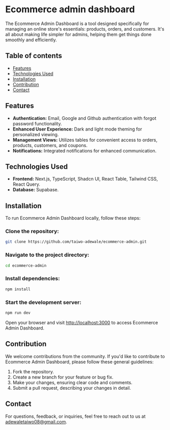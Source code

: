 # Ecommerce admin dashboard

The Ecommerce Admin Dashboard is a tool designed specifically for managing an online store's essentials: products, orders, and customers. It's all about making life simpler for admins, helping them get things done smoothly and efficiently.



## Table of contents

- [Features](#features)
- [Technologies Used](#technologies-used)
- [Installation](#installation)
- [Contribution](#contribution)
- [Contact](#contact)

## Features

- **Authentication:** Email, Google and Github authentication with forgot password functionality.
- **Enhanced User Experience:** Dark and light mode theming for personalized viewing.
- **Management Views:** Utilizes tables for convenient access to orders, products, customers, and coupons.
- **Notifications:** Integrated notifications for enhanced communication.

## Technologies Used

- **Frontend:** Next.js, TypeScript, Shadcn UI, React Table, Tailwind CSS, React Query.
- **Database:** Supabase.

## Installation

To run Ecommerce Admin Dashboard locally, follow these steps:

### Clone the repository:

```bash
git clone https://github.com/taiwo-adewale/ecommerce-admin.git
```

### Navigate to the project directory:

```bash
cd ecommerce-admin
```

### Install dependencies:

```bash
npm install
```

### Start the development server:

```bash
npm run dev
```

Open your browser and visit [http://localhost:3000](http://localhost:3000) to access Ecommerce Admin Dashboard.

## Contribution

We welcome contributions from the community. If you'd like to contribute to Ecommerce Admin Dashboard, please follow these general guidelines:

1. Fork the repository.
2. Create a new branch for your feature or bug fix.
3. Make your changes, ensuring clear code and comments.
4. Submit a pull request, describing your changes in detail.

## Contact

For questions, feedback, or inquiries, feel free to reach out to us at [adewaletaiwo08@gmail.com](mailto:contact@jrohit.com.np).
